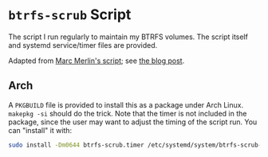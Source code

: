 # `btrfs-scrub` Script

The script I run regularly to maintain my BTRFS volumes.
The script itself and systemd service/timer files are provided.

Adapted from [Marc Merlin's script](https://marc.merlins.org/linux/scripts/btrfs-scrub); see [the blog post](https://marc.merlins.org/perso/btrfs/post_2014-03-19_Btrfs-Tips_-Btrfs-Scrub-and-Btrfs-Filesystem-Repair.html).

## Arch

A `PKGBUILD` file is provided to install this as a package under Arch Linux.
`makepkg -si` should do the trick.
Note that the timer is not included in the package, since the user may want to adjust the timing of the script run.
You can "install" it with:

```bash
sudo install -Dm0644 btrfs-scrub.timer /etc/systemd/system/btrfs-scrub-script.timer
```
